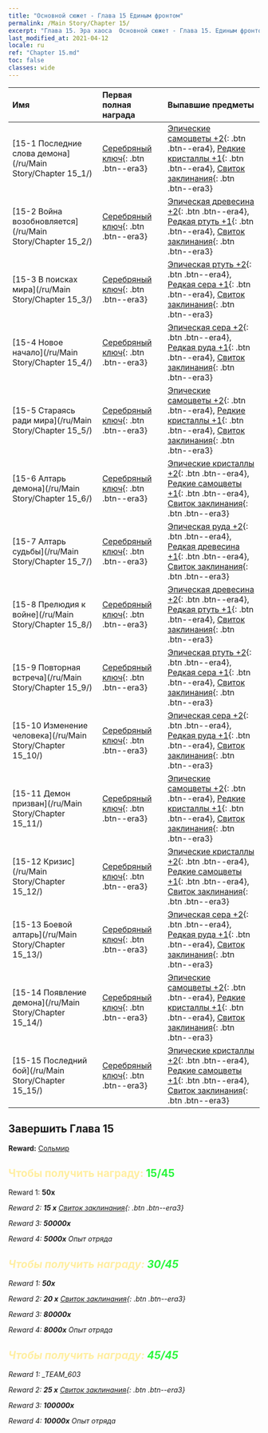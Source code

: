 ```yaml
---
title: "Основной сюжет - Глава 15 Единым фронтом"
permalink: /Main Story/Chapter 15/
excerpt: "Глава 15. Эра хаоса  Основной сюжет - Глава 15. Единым фронтом"
last_modified_at: 2021-04-12
locale: ru
ref: "Chapter 15.md"
toc: false
classes: wide
---
```


  | Имя |  Первая полная награда | Выпавшие предметы |
  |:------------|:------------|:------------| 
  | [15-1 Последние слова демона](/ru/Main Story/Chapter 15_1/) | [Серебряный ключ](/ru/Items/con_693/){: .btn .btn--era3} | [Эпические самоцветы +2](/ru/Items/mat_51/){: .btn .btn--era4}, [Редкие кристаллы +1](/ru/Items/mat_45/){: .btn .btn--era4}, [Свиток заклинания](/ru/Items/con_694/){: .btn .btn--era3} |
  | [15-2 Война возобновляется](/ru/Main Story/Chapter 15_2/) | [Серебряный ключ](/ru/Items/con_693/){: .btn .btn--era3} | [Эпическая древесина +2](/ru/Items/mat_48/){: .btn .btn--era4}, [Редкая ртуть +1](/ru/Items/mat_42/){: .btn .btn--era4}, [Свиток заклинания](/ru/Items/con_694/){: .btn .btn--era3} |
  | [15-3 В поисках мира](/ru/Main Story/Chapter 15_3/) | [Серебряный ключ](/ru/Items/con_693/){: .btn .btn--era3} | [Эпическая ртуть +2](/ru/Items/mat_49/){: .btn .btn--era4}, [Редкая сера +1](/ru/Items/mat_43/){: .btn .btn--era4}, [Свиток заклинания](/ru/Items/con_694/){: .btn .btn--era3} |
  | [15-4 Новое начало](/ru/Main Story/Chapter 15_4/) | [Серебряный ключ](/ru/Items/con_693/){: .btn .btn--era3} | [Эпическая сера +2](/ru/Items/mat_50/){: .btn .btn--era4}, [Редкая руда +1](/ru/Items/mat_40/){: .btn .btn--era4}, [Свиток заклинания](/ru/Items/con_694/){: .btn .btn--era3} |
  | [15-5 Стараясь ради мира](/ru/Main Story/Chapter 15_5/) | [Серебряный ключ](/ru/Items/con_693/){: .btn .btn--era3} | [Эпические самоцветы +2](/ru/Items/mat_51/){: .btn .btn--era4}, [Редкие кристаллы +1](/ru/Items/mat_45/){: .btn .btn--era4}, [Свиток заклинания](/ru/Items/con_694/){: .btn .btn--era3} |
  | [15-6 Алтарь демона](/ru/Main Story/Chapter 15_6/) | [Серебряный ключ](/ru/Items/con_693/){: .btn .btn--era3} | [Эпические кристаллы +2](/ru/Items/mat_52/){: .btn .btn--era4}, [Редкие самоцветы +1](/ru/Items/mat_44/){: .btn .btn--era4}, [Свиток заклинания](/ru/Items/con_694/){: .btn .btn--era3} |
  | [15-7 Алтарь судьбы](/ru/Main Story/Chapter 15_7/) | [Серебряный ключ](/ru/Items/con_693/){: .btn .btn--era3} | [Эпическая руда +2](/ru/Items/mat_47/){: .btn .btn--era4}, [Редкая древесина +1](/ru/Items/mat_41/){: .btn .btn--era4}, [Свиток заклинания](/ru/Items/con_694/){: .btn .btn--era3} |
  | [15-8 Прелюдия к войне](/ru/Main Story/Chapter 15_8/) | [Серебряный ключ](/ru/Items/con_693/){: .btn .btn--era3} | [Эпическая древесина +2](/ru/Items/mat_48/){: .btn .btn--era4}, [Редкая ртуть +1](/ru/Items/mat_42/){: .btn .btn--era4}, [Свиток заклинания](/ru/Items/con_694/){: .btn .btn--era3} |
  | [15-9 Повторная встреча](/ru/Main Story/Chapter 15_9/) | [Серебряный ключ](/ru/Items/con_693/){: .btn .btn--era3} | [Эпическая ртуть +2](/ru/Items/mat_49/){: .btn .btn--era4}, [Редкая сера +1](/ru/Items/mat_43/){: .btn .btn--era4}, [Свиток заклинания](/ru/Items/con_694/){: .btn .btn--era3} |
  | [15-10 Изменение человека](/ru/Main Story/Chapter 15_10/) | [Серебряный ключ](/ru/Items/con_693/){: .btn .btn--era3} | [Эпическая сера +2](/ru/Items/mat_50/){: .btn .btn--era4}, [Редкая руда +1](/ru/Items/mat_40/){: .btn .btn--era4}, [Свиток заклинания](/ru/Items/con_694/){: .btn .btn--era3} |
  | [15-11 Демон призван](/ru/Main Story/Chapter 15_11/) | [Серебряный ключ](/ru/Items/con_693/){: .btn .btn--era3} | [Эпические самоцветы +2](/ru/Items/mat_51/){: .btn .btn--era4}, [Редкие кристаллы +1](/ru/Items/mat_45/){: .btn .btn--era4}, [Свиток заклинания](/ru/Items/con_694/){: .btn .btn--era3} |
  | [15-12 Кризис](/ru/Main Story/Chapter 15_12/) | [Серебряный ключ](/ru/Items/con_693/){: .btn .btn--era3} | [Эпические кристаллы +2](/ru/Items/mat_52/){: .btn .btn--era4}, [Редкие самоцветы +1](/ru/Items/mat_44/){: .btn .btn--era4}, [Свиток заклинания](/ru/Items/con_694/){: .btn .btn--era3} |
  | [15-13 Боевой алтарь](/ru/Main Story/Chapter 15_13/) | [Серебряный ключ](/ru/Items/con_693/){: .btn .btn--era3} | [Эпическая сера +2](/ru/Items/mat_50/){: .btn .btn--era4}, [Редкая руда +1](/ru/Items/mat_40/){: .btn .btn--era4}, [Свиток заклинания](/ru/Items/con_694/){: .btn .btn--era3} |
  | [15-14 Появление демона](/ru/Main Story/Chapter 15_14/) | [Серебряный ключ](/ru/Items/con_693/){: .btn .btn--era3} | [Эпические самоцветы +2](/ru/Items/mat_51/){: .btn .btn--era4}, [Редкие кристаллы +1](/ru/Items/mat_45/){: .btn .btn--era4}, [Свиток заклинания](/ru/Items/con_694/){: .btn .btn--era3} |
  | [15-15 Последний бой](/ru/Main Story/Chapter 15_15/) | [Серебряный ключ](/ru/Items/con_693/){: .btn .btn--era3} | [Эпические кристаллы +2](/ru/Items/mat_52/){: .btn .btn--era4}, [Редкие самоцветы +1](/ru/Items/mat_44/){: .btn .btn--era4}, [Свиток заклинания](/ru/Items/con_694/){: .btn .btn--era3} |


## Завершить Глава 15

 **Reward:** [Сольмир](/ru/heroes/Solmyr/)



## <span style="color: #ffeea0">Чтобы получить награду: </span><span style="color: #27f73a">15/45</span>

 Reward 1:  **50x** <i class="fas fa-gem"/>

 Reward 2: **15 x** [Свиток заклинания](/ru/Items/con_694/){: .btn .btn--era3}

 Reward 3:  **50000x** <i class="fas fa-coins"/>

 Reward 4:  **5000x** Опыт отряда



## <span style="color: #ffeea0">Чтобы получить награду: </span><span style="color: #27f73a">30/45</span>

 Reward 1:  **50x** <i class="fas fa-gem"/>

 Reward 2: **20 x** [Свиток заклинания](/ru/Items/con_694/){: .btn .btn--era3}

 Reward 3:  **80000x** <i class="fas fa-coins"/>

 Reward 4:  **8000x** Опыт отряда



## <span style="color: #ffeea0">Чтобы получить награду: </span><span style="color: #27f73a">45/45</span>

 Reward 1: _TEAM_603

 Reward 2: **25 x** [Свиток заклинания](/ru/Items/con_694/){: .btn .btn--era3}

 Reward 3:  **100000x** <i class="fas fa-coins"/>

 Reward 4:  **10000x** Опыт отряда

